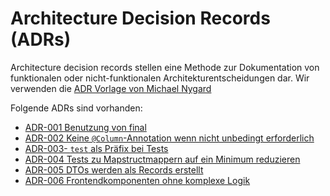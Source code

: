 # Architecture Decision Records (ADRs)

Architecture decision records stellen eine Methode zur Dokumentation von funktionalen oder nicht-funktionalen 
Architekturentscheidungen dar. Wir verwenden die [ADR Vorlage von Michael Nygard](https://github.com/joelparkerhenderson/architecture-decision-record/blob/main/templates/decision-record-template-by-michael-nygard/index.md)

Folgende ADRs sind vorhanden:

- [ADR-001 Benutzung von final](./adr/adr001-use-final.md)
- [ADR-002 Keine `@Column`-Annotation wenn nicht unbedingt erforderlich](adr/adr002-no-hibernate-column-annotation.md)
- [ADR-003- `test` als Präfix bei Tests](./adr/adr003-test-as-prefix-for-tests.md)
- [ADR-004 Tests zu Mapstructmappern auf ein Minimum reduzieren](./adr/adr004-testing-of-mapping.md)
- [ADR-005 DTOs werden als Records erstellt](./adr/adr005-dtos-as-records.md)
- [ADR-006 Frontendkomponenten ohne komplexe Logik](./adr/adr006-kiss-frontend-components.md)
